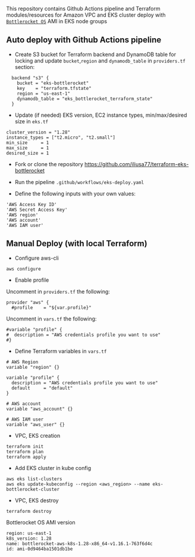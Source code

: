 This repository contains Github Actions pipeline and Terraform modules/resources
for Amazon VPC and EKS cluster deploy with [`Bottlerocket OS`](https://github.com/bottlerocket-os/bottlerocket) AMI in EKS node groups

## Auto deploy with Github Actions pipeline

- Create S3 bucket for Terraform backend and DynamoDB table for locking and update `bucket`,`region` and `dynamodb_table` in `providers.tf` section:
```
  backend "s3" {
    bucket = "eks-bottlerocket"
    key    = "terraform.tfstate"
    region = "us-east-1"
    dynamodb_table = "eks_bottlerocket_terraform_state"
  }
```

- Update (if needed) EKS version, EC2 instance types, min/max/desired size in `eks.tf`
```
cluster_version = "1.28"
instance_types = ["t2.micro", "t2.small"]
min_size     = 1
max_size     = 1
desired_size = 1
```

- Fork or clone the repository https://github.com/iliusa77/terraform-eks-bottlerocket

- Run the pipeline `.github/workflows/eks-deploy.yaml`

- Define the following inputs with your own values:
```
'AWS Access Key ID'     
'AWS Secret Access Key'     
'AWS region'     
'AWS account'     
'AWS IAM user'     
```


## Manual Deploy (with local Terraform)

- Configure aws-cli
```
aws configure
```

- Enable profile 

Uncomment in `providers.tf` the following:
```
provider "aws" {
  #profile    = "${var.profile}"
```

Uncomment in `vars.tf` the following:
```
#variable "profile" {
#  description = "AWS credentials profile you want to use"
#}
```

- Define Terraform variables in `vars.tf`
```
# AWS Region
variable "region" {}

variable "profile" {
  description = "AWS credentials profile you want to use"
  default     = "default"
}

# AWS account
variable "aws_account" {}

# AWS IAM user
variable "aws_user" {}
```

- VPC, EKS creation
```
terraform init
terraform plan
terraform apply
```

- Add EKS cluster in kube config
```
aws eks list-clusters
aws eks update-kubeconfig --region <aws_region> --name eks-bottlerocket-cluster
```

- VPC, EKS destroy
```
terraform destroy
```

Bottlerocket OS AMI version
```
region: us-east-1
k8s_version: 1.28
name: bottlerocket-aws-k8s-1.28-x86_64-v1.16.1-763f6d4c
id: ami-0d9464ba1501db1be
```
